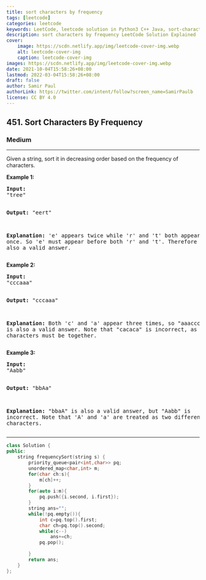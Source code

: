 ```yaml
---
title: sort characters by frequency
tags: [leetcode]
categories: leetcode
keywords: LeetCode, leetcode solution in Python3 C++ Java, sort-characters-by-frequency solution
description: sort characters by frequency LeetCode Solution Explained
cover:
    image: https://scdn.netlify.app/img/leetcode-cover-img.webp
    alt: leetcode-cover-img
    caption: leetcode-cover-img
images: https://scdn.netlify.app/img/leetcode-cover-img.webp
date: 2021-10-04T15:58:26+08:00
lastmod: 2022-03-04T15:58:26+08:00
draft: false
author: Samir Paul
authorLink: https://twitter.com/intent/follow?screen_name=SamirPaulb
license: CC BY 4.0
---
```



<h2>451. Sort Characters By Frequency</h2><h3>Medium</h3><hr><div><p>Given a string, sort it in decreasing order based on the frequency of characters.</p>

<p><b>Example 1:</b>
</p><pre><b>Input:</b>
"tree"

<b>Output:</b>
"eert"

<b>Explanation:</b>
'e' appears twice while 'r' and 't' both appear once.
So 'e' must appear before both 'r' and 't'. Therefore "eetr" is also a valid answer.
</pre>
<p></p>

<p><b>Example 2:</b>
</p><pre><b>Input:</b>
"cccaaa"

<b>Output:</b>
"cccaaa"

<b>Explanation:</b>
Both 'c' and 'a' appear three times, so "aaaccc" is also a valid answer.
Note that "cacaca" is incorrect, as the same characters must be together.
</pre>
<p></p>

<p><b>Example 3:</b>
</p><pre><b>Input:</b>
"Aabb"

<b>Output:</b>
"bbAa"

<b>Explanation:</b>
"bbaA" is also a valid answer, but "Aabb" is incorrect.
Note that 'A' and 'a' are treated as two different characters.
</pre>
<p></p></div>

---




```cpp
class Solution {
public:
    string frequencySort(string s) {
        priority_queue<pair<int,char>> pq;
        unordered_map<char,int> m;
        for(char ch:s){
            m[ch]++;
        }
        for(auto i:m){
            pq.push({i.second, i.first});
        }
        string ans="";
        while(!pq.empty()){
            int c=pq.top().first;
            char ch=pq.top().second;
            while(c--)
                ans+=ch;
            pq.pop();
            
        }
        return ans;
    }
};
```
